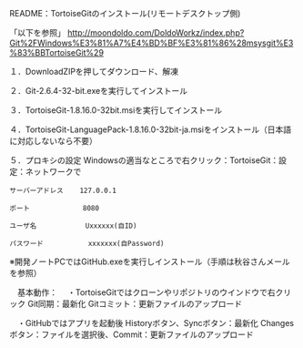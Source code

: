 README：TortoiseGitのインストール(リモートデスクトップ側)

「以下を参照」
http://moondoldo.com/DoldoWorkz/index.php?Git%2FWindows%E3%81%A7%E4%BD%BF%E3%81%86%28msysgit%E3%83%BBTortoiseGit%29

１．DownloadZIPを押してダウンロード、解凍

２．Git-2.6.4-32-bit.exeを実行してインストール

３．TortoiseGit-1.8.16.0-32bit.msiを実行してインストール

４．TortoiseGit-LanguagePack-1.8.16.0-32bit-ja.msiをインストール（日本語に対応しないなら不要）

５．プロキシの設定	Windowsの適当なところで右クリック：TortoiseGit：設定：ネットワークで

	サーバーアドレス	127.0.0.1

	ポート				8080

	ユーザ名			Uxxxxxx(自ID)

	パスワード			xxxxxxx(自Password)


※開発ノートPCではGitHub.exeを実行しインストール（手順は秋谷さんメールを参照）


　基本動作：
　・TortoiseGitではクローンやリポジトリのウインドウで右クリック
	Git同期：最新化
	Gitコミット：更新ファイルのアップロード

　・GitHubではアプリを起動後
	Historyボタン、Syncボタン：最新化
	Changesボタン：ファイルを選択後、Commit：更新ファイルのアップロード

